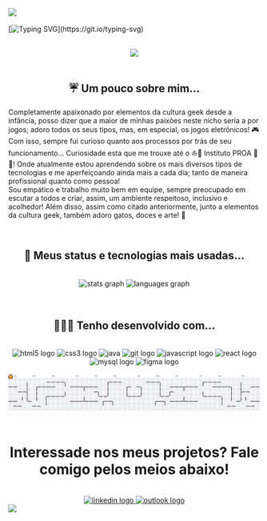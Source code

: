 <img src="https://capsule-render.vercel.app/api?type=waving&height=100&color=90caf9"/>

[![Typing SVG](https://readme-typing-svg.herokuapp.com/?color=90caf9&size=35&center=true&vCenter=true&width=1000&lines=🏳️‍⚧👻+Oie!+Eu+sou+Noah!+🏳️‍⚧👻;Sou+um+Estudante+de+Desenvolvimento+Web!;Que+bom+tê-lo+por+aqui!+Seja+muito+bem-vinde!~)](https://git.io/typing-svg)

<br>

<div align="center">
  <img src="https://media3.giphy.com/media/v1.Y2lkPTc5MGI3NjExZ2d1MGpseTZlcWVoYWMzdWNtcGpzY3lsZnliZDBibW5uMW56ZHJkdCZlcD12MV9pbnRlcm5hbF9naWZfYnlfaWQmY3Q9Zw/8aA3w9pt0duIE/giphy.gif" height="250">
</div>

<br>

<h2 align="center">☔ Um pouco sobre mim...
</h2>
<p> Completamente apaixonado por elementos da cultura geek desde a infância, posso dizer que a maior de minhas paixões neste nicho seria a por jogos; adoro todos os seus tipos, mas, em especial, os jogos eletrônicos! 🎮 <br>
 Com isso, sempre fui curioso quanto aos processos por trás de seu funcionamento... Curiosidade esta que me trouxe até o ⛵💙 Instituto PROA 💙⛵! Onde atualmente estou aprendendo sobre os mais diversos tipos de tecnologias e me aperfeiçoando ainda mais a cada dia; tanto de maneira profissional quanto como pessoa! <br>
 Sou empático e trabalho muito bem em equipe, sempre preocupado em escutar a todos e criar, assim, um ambiente respeitoso, inclusivo e acolhedor! Além disso, assim como citado anteriormente, junto a elementos da cultura geek, também adoro gatos, doces e arte! 🌈 <br>
</p>

<img src="https://www.animatedimages.org/data/media/562/animated-line-image-0184.gif" width="1920" height=0.4/>

<h2 align="center">🧮 Meus status e tecnologias mais usadas...
</h2>
<br>
<div align="center">
  <img src="https://github-readme-stats.vercel.app/api?username=NoahCardo&hide_title=false&hide_rank=false&show_icons=true&include_all_commits=true&count_private=true&disable_animations=false&theme=tokyonight&locale=en&hide_border=false&order=1" height="150" alt="stats graph">
  
  <img src="https://github-readme-stats.vercel.app/api/top-langs?username=NoahCardo&locale=en&hide_title=false&layout=compact&card_width=320&langs_count=5&theme=tokyonight&hide_border=false&order=2" height="150" alt="languages graph" >
</div>

<br>

<img src="https://www.animatedimages.org/data/media/562/animated-line-image-0184.gif" width="1920" height=0.4/>

<h2 align="center">🧑🏽‍💻 Tenho desenvolvido com...
</h2>
<br>
<div align="center">
  <img src="https://cdn.jsdelivr.net/gh/devicons/devicon/icons/html5/html5-original.svg" height="60" alt="html5 logo" />
  <img src="https://cdn.jsdelivr.net/gh/devicons/devicon/icons/css3/css3-original.svg" height="60" alt="css3 logo" />
  <img src="https://cdn.jsdelivr.net/gh/devicons/devicon@latest/icons/java/java-original.svg" height="60" alt="java" />
  <img src="https://cdn.jsdelivr.net/gh/devicons/devicon/icons/git/git-original.svg" height="60" alt="git logo"  />
  <img src="https://cdn.jsdelivr.net/gh/devicons/devicon/icons/javascript/javascript-original.svg" height="60" alt="javascript logo" />
  <img src="https://cdn.jsdelivr.net/gh/devicons/devicon/icons/react/react-original.svg" height="60" alt="react logo"  />
  <img src="https://cdn.jsdelivr.net/gh/devicons/devicon/icons/mysql/mysql-original.svg" height="60" alt="mysql logo"  />
  <img src="https://cdn.jsdelivr.net/gh/devicons/devicon/icons/figma/figma-original.svg" height="60" alt="figma logo"  />

</div>

<br>

<picture>
  <source media="(prefers-color-scheme: dark)" srcset="https://raw.githubusercontent.com/NoahCardo/NoahCardo/output/pacman-contribution-graph-dark.svg">
  <source media="(prefers-color-scheme: light)" srcset="https://raw.githubusercontent.com/NoahCardo/NoahCardo/output/pacman-contribution-graph.svg">
  <img alt="pacman contribution graph" src="https://raw.githubusercontent.com/NoahCardo/NoahCardo/output/pacman-contribution-graph.svg">
</picture>

<br>

<img src="https://www.animatedimages.org/data/media/562/animated-line-image-0184.gif" width="1920" height=0.4/>

<h1 align="center">Interessade nos meus projetos? Fale comigo pelos meios abaixo!
</h1>
<br>
<div align="center">
  <a href="https://www.linkedin.com/in/noah-cardozo-714224352" target="_blank">
    <img src="https://img.shields.io/static/v1?message=LinkedIn&logo=linkedin&label=&color=0077B5&logoColor=white&labelColor=&style=for-the-badge" height="35" alt="linkedin logo"  />
  </a>
  <a href="mailto:noahcardozo.contato@outlook.com" target="_blank">
    <img src="https://img.shields.io/static/v1?message=Outlook&logo=microsoft-outlook&label=&color=0078D4&logoColor=white&labelColor=&style=for-the-badge" height="35" alt="outlook logo" />
  </a>
</div>

<img src="https://capsule-render.vercel.app/api?type=waving&height=100&color=90caf9&section=footer"/>
